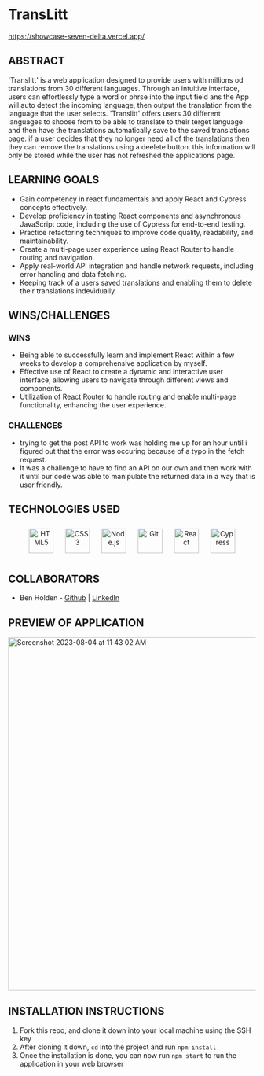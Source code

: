 # TransLitt
https://showcase-seven-delta.vercel.app/
## ABSTRACT
'Translitt' is a web application designed to provide users with millions od translations from 30 different languages. Through an intuitive interface, users can effortlessly type a word or phrse into the input field ans the App will auto detect the incoming language, then output the translation from the language that the user selects. 'Translitt' offers users 30 different languages to shoose from to be able to translate to their terget language and then have the translations automatically save to the saved translations page. if a user decides that they no longer need all of the translations then they can remove the translations using a deelete button. this information will only be stored while the user has not refreshed the applications page. 

## LEARNING GOALS
- Gain competency in react fundamentals and apply React and Cypress concepts effectively.
- Develop proficiency in testing React components and asynchronous JavaScript code, including the use of Cypress for end-to-end testing.
- Practice refactoring techniques to improve code quality, readability, and maintainability.
- Create a multi-page user experience using React Router to handle routing and navigation.
- Apply real-world API integration and handle network requests, including error handling and data fetching.
- Keeping track of a users saved translations and enabling them to delete their translations indevidually.

## WINS/CHALLENGES 
### WINS
- Being able to successfully learn and implement React within a few weeks to develop a comprehensive application by myself.
- Effective use of React to create a dynamic and interactive user interface, allowing users to navigate through different views and components.
- Utilization of React Router to handle routing and enable multi-page functionality, enhancing the user experience.

### CHALLENGES
- trying to get the post API to work was holding me up for an hour until i figured out that the error was occuring because of a typo in the fetch request.
- It was a challenge to have to find an API on our own and then work with it until our code was able to manipulate the returned data in a way that is user friendly.

## TECHNOLOGIES USED 
<div align="center">  
<a href="https://en.wikipedia.org/wiki/HTML5" target="_blank"><img style="margin: 10px" src="https://profilinator.rishav.dev/skills-assets/html5-original-wordmark.svg" alt="HTML5" height="50" /></a>  
<a href="https://www.w3schools.com/css/" target="_blank"><img style="margin: 10px" src="https://profilinator.rishav.dev/skills-assets/css3-original-wordmark.svg" alt="CSS3" height="50" /></a>   
<a href="https://nodejs.org/" target="_blank"><img style="margin: 10px" src="https://profilinator.rishav.dev/skills-assets/nodejs-original-wordmark.svg" alt="Node.js" height="50" /></a>  
<a href="https://github.com/" target="_blank"><img style="margin: 10px" src="https://profilinator.rishav.dev/skills-assets/git-scm-icon.svg" alt="Git" height="50" /></a>  
<a href="https://react.dev/" target="_blank"><img style="margin: 10px" src="https://profilinator.rishav.dev/skills-assets/react-original-wordmark.svg" alt="React" height="50" /></a>  
<a href="https://docs.cypress.io/guides/overview/why-cypress" target="_blank"><img style="margin: 10px" src="https://encrypted-tbn0.gstatic.com/images?q=tbn:ANd9GcQoXfntUBC8eXPGA7V8dQp74I5Xofeze3tnRua5hKQkd0ofyH0cy5mJm3_Y-zPhHO2ty9k&usqp=CAU" alt="Cypress" height="50" /></a>  
</div>

</td><td valign="top" width="33%">

## COLLABORATORS
- Ben Holden - [Github](https://github.com/BenHolden010) | [LinkedIn](https://www.linkedin.com/in/ben-holden-5115b8183/)

## PREVIEW OF APPLICATION
<img width="719" alt="Screenshot 2023-08-04 at 11 43 02 AM" src="https://github.com/BenHolden010/showcase/assets/126317930/a6c89cdb-5bba-4c0b-b535-2262364d030e">

## INSTALLATION INSTRUCTIONS
1. Fork this repo, and clone it down into your local machine using the SSH key
2. After cloning it down, `cd` into the project and run `npm install`
3. Once the installation is done, you can now run `npm start` to run the application in your web browser

